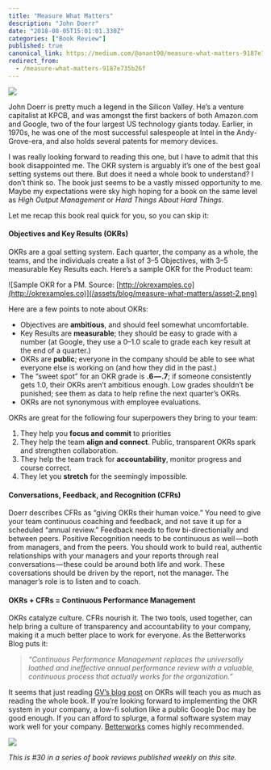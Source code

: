 ```yaml
---
title: "Measure What Matters"
description: "John Doerr"
date: "2018-08-05T15:01:01.330Z"
categories: ["Book Review"]
published: true
canonical_link: https://medium.com/@anant90/measure-what-matters-9187e735b26f
redirect_from:
  - /measure-what-matters-9187e735b26f
---
```


![](/assets/blog/measure-what-matters/asset-1.jpeg)

John Doerr is pretty much a legend in the Silicon Valley. He’s a venture capitalist at KPCB, and was amongst the first backers of both Amazon.com and Google, two of the four largest US technology giants today. Earlier, in 1970s, he was one of the most successful salespeople at Intel in the Andy-Grove-era, and also holds several patents for memory devices.

I was really looking forward to reading this one, but I have to admit that this book disappointed me. The OKR system is arguably it’s one of the best goal setting systems out there. But does it need a whole book to understand? I don’t think so. The book just seems to be a vastly missed opportunity to me. Maybe my expectations were sky high hoping for a book on the same level as _High Output Management_ or _Hard Things About Hard Things_.

Let me recap this book real quick for you, so you can skip it:

#### Objectives and Key Results (OKRs)

OKRs are a goal setting system. Each quarter, the company as a whole, the teams, and the individuals create a list of 3–5 Objectives, with 3–5 measurable Key Results each. Here’s a sample OKR for the Product team:

![Sample OKR for a PM. Source: [http://okrexamples.co](http://okrexamples.co)](/assets/blog/measure-what-matters/asset-2.png)

Here are a few points to note about OKRs:

- Objectives are **ambitious**, and should feel somewhat uncomfortable.
- Key Results are **measurable**; they should be easy to grade with a number (at Google, they use a 0–1.0 scale to grade each key result at the end of a quarter.)
- OKRs are **public**; everyone in the company should be able to see what everyone else is working on (and how they did in the past.)
- The “sweet spot” for an OKR grade is **.6 — .7**; if someone consistently gets 1.0, their OKRs aren’t ambitious enough. Low grades shouldn’t be punished; see them as data to help refine the next quarter’s OKRs.
- OKRs are not synonymous with employee evaluations.

OKRs are great for the following four superpowers they bring to your team:

1.  They help you **focus and commit** to priorities
2.  They help the team **align and connect**. Public, transparent OKRs spark and strengthen collaboration.
3.  They help the team track for **accountability**, monitor progress and course correct.
4.  They let you **stretch** for the seemingly impossible.

#### Conversations, Feedback, and Recognition (CFRs)

Doerr describes CFRs as “giving OKRs their human voice.” You need to give your team continuous coaching and feedback, and not save it up for a scheduled “annual review.” Feedback needs to flow bi-directionially and between peers. Positive Recognition needs to be continuous as well — both from managers, and from the peers. You should work to build real, authentic relationships with your managers and your reports through real conversations — these could be around both life and work. These coversations should be driven by the report, not the manager. The manager’s role is to listen and to coach.

#### OKRs + CFRs = Continuous Performance Management

OKRs catalyze culture. CFRs nourish it. The two tools, used together, can help bring a culture of transparency and accountability to your company, making it a much better place to work for everyone. As the Betterworks Blog puts it:

> _“Continuous Performance Management replaces the universally loathed and ineffective annual performance review with a valuable, continuous process that actually works for the organization.”_

It seems that just reading [GV’s blog post](https://library.gv.com/how-google-sets-goals-okrs-a1f69b0b72c7) on OKRs will teach you as much as reading the whole book. If you’re looking forward to implementing the OKR system in your company, a low-fi solution like a public Google Doc may be good enough. If you can afford to splurge, a formal software system may work well for your company. [Betterworks](https://www.betterworks.com) comes highly recommended.

![](/assets/blog/measure-what-matters/asset-3.jpeg)

_This is #30 in a series of book reviews published weekly on this site._

